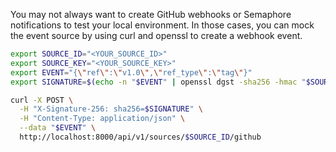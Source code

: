 You may not always want to create GitHub webhooks or Semaphore notifications to test your local environment. In those cases, you can mock the event source by using curl and openssl to create a webhook event.

```bash
export SOURCE_ID="<YOUR_SOURCE_ID>"
export SOURCE_KEY="<YOUR_SOURCE_KEY>"
export EVENT="{\"ref\":\"v1.0\",\"ref_type\":\"tag\"}"
export SIGNATURE=$(echo -n "$EVENT" | openssl dgst -sha256 -hmac "$SOURCE_KEY" | awk '{print $2}')

curl -X POST \
  -H "X-Signature-256: sha256=$SIGNATURE" \
  -H "Content-Type: application/json" \
  --data "$EVENT" \
  http://localhost:8000/api/v1/sources/$SOURCE_ID/github
```
